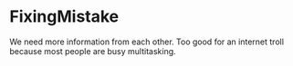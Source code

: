 # FixingMistake

We need more information from each other. Too good for an internet troll because most people are busy multitasking.
